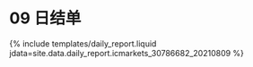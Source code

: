 # 09 日结单

{% include  templates/daily_report.liquid jdata=site.data.daily_report.icmarkets_30786682_20210809 %}